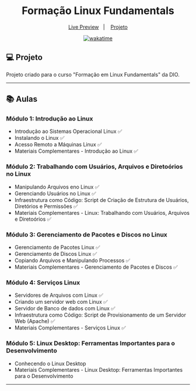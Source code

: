 <h1 align="center">
  Formação Linux Fundamentals
</h1>

<p align="center">
  <a href="">Live Preview</a>&nbsp;&nbsp;&nbsp;|&nbsp;&nbsp;&nbsp;
  <a href="#-projeto">Projeto</a>
</p>

<p align="center">
<a href="https://wakatime.com/badge/user/68660678-6b86-4b78-98df-f5f41a37e1bc/project/766759bd-8578-4e74-a8dd-0cf4500b629c"><img src="https://wakatime.com/badge/user/68660678-6b86-4b78-98df-f5f41a37e1bc/project/766759bd-8578-4e74-a8dd-0cf4500b629c.svg" alt="wakatime"></a>
</p>

## 💻 Projeto

Projeto criado para o curso "Formação em Linux Fundamentals" da DIO.

---

## 📚 Aulas

### Módulo 1: Introdução ao Linux

- Introdução ao Sistemas Operacional Linux ✅
- Instalando o Linux ✅
- Acesso Remoto a Máquinas Linux ✅
- Materiais Complementares - Introdução ao Linux ✅

### Módulo 2: Trabalhando com Usuários, Arquivos e Diretoórios no Linux

- Manipulando Arquivos eno Linux ✅
- Gerenciando Usuários no Linux ✅
- Infraestrutura como Código: Script de Criação de Estrutura de Usuários, Diretórios e Permissões ✅
- Materiais Complementares - Linux: Trabalhando com Usuários, Arquivos e Diretoórios ✅

### Módulo 3: Gerenciamento de Pacotes e Discos no Linux

- Gerenciamento de Pacotes Linux ✅
- Gerenciamento de Discos Linux ✅
- Copiando Arquivos e Manipulando Processos ✅
- Materiais Complementares - Gerenciamento de Pacotes e Discos ✅

### Módulo 4: Serviços Linux

- Servidores de Arquivos com Linux ✅
- Criando um servidor web com Linux ✅
- Servidor de Banco de dados com Linux ✅
- Infraestrutura como Código: Script de Provisionamento de um Servidor Web (Apache) ✅
- Materiais Complementares - Serviços Linux ✅

### Módulo 5: Linux Desktop: Ferramentas Importantes para o Desenvolvimento

- Conhecendo o Linux Desktop
- Materiais Complementares - Linux Desktop: Ferramentas Importantes para o Desenvolvimento

---
